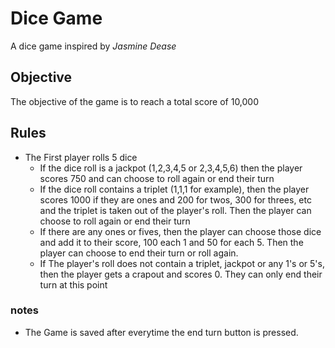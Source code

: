 # Dice Game

A dice game inspired by _Jasmine Dease_

## Objective

The objective of the game is to reach a total score of 10,000

## Rules

- The First player rolls 5 dice
  - If the dice roll is a jackpot (1,2,3,4,5 or 2,3,4,5,6) then the player scores 750 and can choose to roll again or end their turn
  - If the dice roll contains a triplet (1,1,1 for example), then the player scores 1000 if they are ones and 200 for twos, 300 for threes, etc and the triplet is taken out of the player's roll. Then the player can choose to roll again or end their turn
  - If there are any ones or fives, then the player can choose those dice and add it to their score, 100 each 1 and 50 for each 5. Then the player can choose to end their turn or roll again.
  - If The player's roll does not contain a triplet, jackpot or any 1's or 5's, then the player gets a crapout and scores 0. They can only end their turn at this point

### notes

- The Game is saved after everytime the end turn button is pressed.
